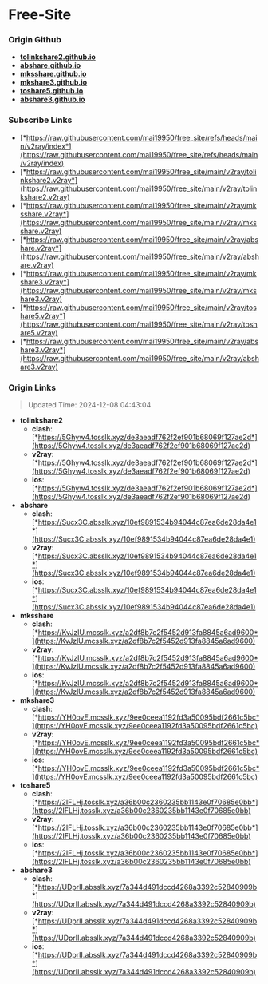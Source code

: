# Free-Site

### Origin Github

- [**tolinkshare2.github.io**](https://github.com/tolinkshare2/tolinkshare2.github.io)
- [**abshare.github.io**](https://github.com/abshare/abshare.github.io)
- [**mksshare.github.io**](https://github.com/mksshare/mksshare.github.io)
- [**mkshare3.github.io**](https://github.com/mkshare3/mkshare3.github.io)
- [**toshare5.github.io**](https://github.com/toshare5/toshare5.github.io)
- [**abshare3.github.io**](https://github.com/abshare3/abshare3.github.io)

### Subscribe Links

- [*https://raw.githubusercontent.com/mai19950/free_site/refs/heads/main/v2ray/index*](https://raw.githubusercontent.com/mai19950/free_site/refs/heads/main/v2ray/index)
- [*https://raw.githubusercontent.com/mai19950/free_site/main/v2ray/tolinkshare2.v2ray*](https://raw.githubusercontent.com/mai19950/free_site/main/v2ray/tolinkshare2.v2ray)
- [*https://raw.githubusercontent.com/mai19950/free_site/main/v2ray/mksshare.v2ray*](https://raw.githubusercontent.com/mai19950/free_site/main/v2ray/mksshare.v2ray)
- [*https://raw.githubusercontent.com/mai19950/free_site/main/v2ray/abshare.v2ray*](https://raw.githubusercontent.com/mai19950/free_site/main/v2ray/abshare.v2ray)
- [*https://raw.githubusercontent.com/mai19950/free_site/main/v2ray/mkshare3.v2ray*](https://raw.githubusercontent.com/mai19950/free_site/main/v2ray/mkshare3.v2ray)
- [*https://raw.githubusercontent.com/mai19950/free_site/main/v2ray/toshare5.v2ray*](https://raw.githubusercontent.com/mai19950/free_site/main/v2ray/toshare5.v2ray)
- [*https://raw.githubusercontent.com/mai19950/free_site/main/v2ray/abshare3.v2ray*](https://raw.githubusercontent.com/mai19950/free_site/main/v2ray/abshare3.v2ray)

### Origin Links

> Updated Time: 2024-12-08 04:43:04

- **tolinkshare2**
  - **clash**: [*https://5Ghyw4.tosslk.xyz/de3aeadf762f2ef901b68069f127ae2d*](https://5Ghyw4.tosslk.xyz/de3aeadf762f2ef901b68069f127ae2d)
  - **v2ray**: [*https://5Ghyw4.tosslk.xyz/de3aeadf762f2ef901b68069f127ae2d*](https://5Ghyw4.tosslk.xyz/de3aeadf762f2ef901b68069f127ae2d)
  - **ios**: [*https://5Ghyw4.tosslk.xyz/de3aeadf762f2ef901b68069f127ae2d*](https://5Ghyw4.tosslk.xyz/de3aeadf762f2ef901b68069f127ae2d)
- **abshare**
  - **clash**: [*https://Sucx3C.absslk.xyz/10ef9891534b94044c87ea6de28da4e1*](https://Sucx3C.absslk.xyz/10ef9891534b94044c87ea6de28da4e1)
  - **v2ray**: [*https://Sucx3C.absslk.xyz/10ef9891534b94044c87ea6de28da4e1*](https://Sucx3C.absslk.xyz/10ef9891534b94044c87ea6de28da4e1)
  - **ios**: [*https://Sucx3C.absslk.xyz/10ef9891534b94044c87ea6de28da4e1*](https://Sucx3C.absslk.xyz/10ef9891534b94044c87ea6de28da4e1)
- **mksshare**
  - **clash**: [*https://KvJzlU.mcsslk.xyz/a2df8b7c2f5452d913fa8845a6ad9600*](https://KvJzlU.mcsslk.xyz/a2df8b7c2f5452d913fa8845a6ad9600)
  - **v2ray**: [*https://KvJzlU.mcsslk.xyz/a2df8b7c2f5452d913fa8845a6ad9600*](https://KvJzlU.mcsslk.xyz/a2df8b7c2f5452d913fa8845a6ad9600)
  - **ios**: [*https://KvJzlU.mcsslk.xyz/a2df8b7c2f5452d913fa8845a6ad9600*](https://KvJzlU.mcsslk.xyz/a2df8b7c2f5452d913fa8845a6ad9600)
- **mkshare3**
  - **clash**: [*https://YH0ovE.mcsslk.xyz/9ee0ceea1192fd3a50095bdf2661c5bc*](https://YH0ovE.mcsslk.xyz/9ee0ceea1192fd3a50095bdf2661c5bc)
  - **v2ray**: [*https://YH0ovE.mcsslk.xyz/9ee0ceea1192fd3a50095bdf2661c5bc*](https://YH0ovE.mcsslk.xyz/9ee0ceea1192fd3a50095bdf2661c5bc)
  - **ios**: [*https://YH0ovE.mcsslk.xyz/9ee0ceea1192fd3a50095bdf2661c5bc*](https://YH0ovE.mcsslk.xyz/9ee0ceea1192fd3a50095bdf2661c5bc)
- **toshare5**
  - **clash**: [*https://2IFLHj.tosslk.xyz/a36b00c2360235bb1143e0f70685e0bb*](https://2IFLHj.tosslk.xyz/a36b00c2360235bb1143e0f70685e0bb)
  - **v2ray**: [*https://2IFLHj.tosslk.xyz/a36b00c2360235bb1143e0f70685e0bb*](https://2IFLHj.tosslk.xyz/a36b00c2360235bb1143e0f70685e0bb)
  - **ios**: [*https://2IFLHj.tosslk.xyz/a36b00c2360235bb1143e0f70685e0bb*](https://2IFLHj.tosslk.xyz/a36b00c2360235bb1143e0f70685e0bb)
- **abshare3**
  - **clash**: [*https://UDprII.absslk.xyz/7a344d491dccd4268a3392c52840909b*](https://UDprII.absslk.xyz/7a344d491dccd4268a3392c52840909b)
  - **v2ray**: [*https://UDprII.absslk.xyz/7a344d491dccd4268a3392c52840909b*](https://UDprII.absslk.xyz/7a344d491dccd4268a3392c52840909b)
  - **ios**: [*https://UDprII.absslk.xyz/7a344d491dccd4268a3392c52840909b*](https://UDprII.absslk.xyz/7a344d491dccd4268a3392c52840909b)
